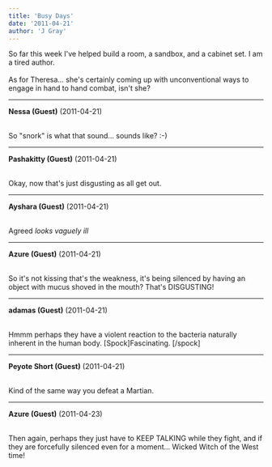 ```yaml
---
title: 'Busy Days'
date: '2011-04-21'
author: 'J Gray'
---
```


So far this week I've helped build a room, a sandbox, and a cabinet set. I am a tired author.<br><br>As for Theresa... she's certainly coming up with unconventional ways to engage in hand to hand combat, isn't she?<br>

---
**Nessa (Guest)** (2011-04-21)

<br> So "snork" is what that sound... sounds like? :-)<br>

---
**Pashakitty (Guest)** (2011-04-21)

<br> Okay, now that's just disgusting as all get out.&nbsp;

---
**Ayshara (Guest)** (2011-04-21)

<br> Agreed *looks vaguely ill*<br>

---
**Azure (Guest)** (2011-04-21)

<br> So it's not kissing that's the weakness, it's being silenced by having an object with mucus shoved in the mouth? That's DISGUSTING!<br>

---
**adamas (Guest)** (2011-04-21)

<br> Hmmm perhaps they have a violent reaction to the bacteria naturally inherent in the human body. [Spock]Fascinating. [/spock]<br>

---
**Peyote Short (Guest)** (2011-04-21)

<br> Kind of the same way you defeat a Martian.

---
**Azure (Guest)** (2011-04-23)

<br> Then again, perhaps they just have to KEEP TALKING while they fight, and if they are forcefully silenced even for a moment... Wicked Witch of the West time!<br>

